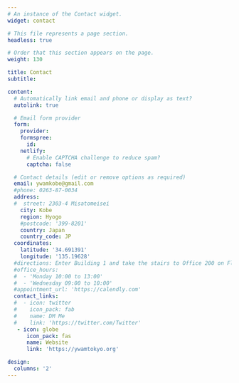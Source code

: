 ```yaml
---
# An instance of the Contact widget.
widget: contact

# This file represents a page section.
headless: true

# Order that this section appears on the page.
weight: 130

title: Contact
subtitle:

content:
  # Automatically link email and phone or display as text?
  autolink: true

  # Email form provider
  form:
    provider:
    formspree:
      id:
    netlify:
      # Enable CAPTCHA challenge to reduce spam?
      captcha: false

  # Contact details (edit or remove options as required)
  email: ywamkobe@gmail.com
  #phone: 0263-87-0034
  address:
  #  street: 2303-4 Misatomeisei
    city: Kobe
    region: Hyogo
    #postcode: '399-8201'
    country: Japan
    country_code: JP
  coordinates:
    latitude: '34.691391'
    longitude: '135.19628'
  #directions: Enter Building 1 and take the stairs to Office 200 on Floor 2
  #office_hours:
  #  - 'Monday 10:00 to 13:00'
  #  - 'Wednesday 09:00 to 10:00'
  #appointment_url: 'https://calendly.com'
  contact_links:
  #  - icon: twitter
  #    icon_pack: fab
  #    name: DM Me
  #    link: 'https://twitter.com/Twitter'
   - icon: globe
      icon_pack: fas
      name: Website
      link: 'https://ywamtokyo.org'

design:
  columns: '2'
---
```

